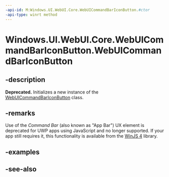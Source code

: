 ```yaml
---
-api-id: M:Windows.UI.WebUI.Core.WebUICommandBarIconButton.#ctor
-api-type: winrt method
---
```


<!-- Method syntax
public WebUICommandBarIconButton()
-->

# Windows.UI.WebUI.Core.WebUICommandBarIconButton.WebUICommandBarIconButton

## -description
**Deprecated.** Initializes a new instance of the [WebUICommandBarIconButton](webuicommandbariconbutton.md) class.

## -remarks
Use of the *Command Bar* (also known as "App Bar") UX element is deprecated for UWP apps using JavaScript and no longer supported.
If your app still requires it, this functionality is available from the [WinJS 4](http://try.buildwinjs.com/#get) library.

## -examples

## -see-also
